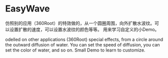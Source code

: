 # EasyWave
仿照别的应用（360Root）的特效做的，从一个圆圈周围，向外扩散水波纹。可以设置扩散的速度，可以设置水波纹的颜色等等。
用来学习自定义的小Demo。

odelled on other applications (360Root) special effects, from a circle around the outward diffusion of water. 
You can set the speed of diffusion, you can set the color of water, and so on.
Small Demo to learn to customize.

